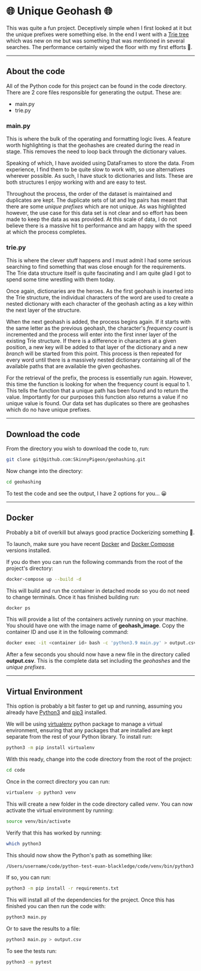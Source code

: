 # :globe_with_meridians: Unique Geohash :globe_with_meridians:

This was quite a fun project. Deceptively simple when I first looked at it but the unique prefixes were something else. In the end I went with a [Trie tree](https://en.wikipedia.org/wiki/Trie) which was new on me but was something that was mentioned in several searches. The performance certainly wiped the floor with my first efforts 🤣.

***
## About the code
All of the Python code for this project can be found in the code directory. There are 2 core files responsible for generating the output. These are:
- main&#46;py
- trie&#46;py

### main&#46;py
This is where the bulk of the operating and formatting logic lives. A feature worth highlighting is that the geohashes are created during the read in stage. This removes the need to loop back through the dictionary values.

Speaking of which, I have avoided using DataFrames to store the data. From experience, I find them to be quite slow to work with, so use alternatives wherever possible. As such, I have stuck to dictionaries and lists. These are both structures I enjoy working with and are easy to test.

Throughout the process, the order of the dataset is maintained and duplicates are kept. The duplicate sets of lat and lng pairs has meant that there are some *unique prefixes* which are not unique. As was highlighted however, the use case for this data set is not clear and so effort has been made to keep the data as was provided. At this scale of data, I do not believe there is a massive hit to performance and am happy with the speed at which the process completes.

### trie&#46;py
This is where the clever stuff happens and I must admit I had some serious searching to find something that was close enough for the requirements. The Trie data structure itself is quite fascinating and I am quite glad I got to spend some time wrestling with them today.

Once again, dictionaries are the heroes. As the first geohash is inserted into the Trie structure, the individual characters of the word are used to create a nested dictionary with each character of the geohash acting as a key within the next layer of the structure.

When the next geohash is added, the process begins again. If it starts with the same letter as the previous geohash, the character's *frequency count* is incremented and the process will enter into the first inner layer of the existing Trie structure. If there is a difference in characters at a given position, a new key will be added to that layer of the dictionary and a new *branch* will be started from this point. This process is then repeated for every word until there is a massively nested dictionary containing all of the available paths that are available the given geohashes.

For the retrieval of the prefix, the process is essentially run again. However, this time the function is looking for when the frequency count is equal to 1. This tells the function that a unique path has been found and to return the value. Importantly for our purposes this function also returns a value if no unique value is found. Our data set has duplicates so there are geohashes which do no have unique prefixes.

***
## Download the code
From the directory you wish to download the code to, run:

```bash
git clone git@github.com:SkinnyPigeon/geohashing.git
```

Now change into the directory:

```bash
cd geohashing
```

To test the code and see the output, I have 2 options for you... 😀

***
## Docker

Probably a bit of overkill but always good practice Dockerizing something 🐳.

To launch, make sure you have recent [Docker](https://docs.docker.com/get-docker/) and [Docker Compose](https://docs.docker.com/compose/install/) versions installed.

If you do then you can run the following commands from the root of the project's directory:

```bash
docker-compose up --build -d
```
This will build and run the container in detached mode so you do not need to change terminals. Once it has finished building run:

```bash
docker ps
```
This will provide a list of the containers actively running on your machine. You should have one with the image name of **geohash_image**. Copy the container ID and use it in the following command:

```bash
docker exec -it <container id> bash -c 'python3.9 main.py' > output.csv
```
After a few seconds you should now have a new file in the directory called **output.csv**. This is the complete data set including the *geohashes* and the *unique prefixes*.

***
## Virtual Environment

This option is probably a bit faster to get up and running, assuming you already have [Python3](https://www.python.org/downloads/) and [pip3](https://pip.pypa.io/en/stable/installation/) installed. 

We will be using [virtualenv](https://virtualenv.pypa.io/en/latest/) python package to manage a virtual environment, ensuring that any packages that are installed are kept separate from the rest of your Python library. To install run:

```bash
python3 -m pip install virtualenv
```
With this ready, change into the code directory from the root of the project:

```bash
cd code
```
Once in the correct directory you can run:

```bash
virtualenv -p python3 venv
```

This will create a new folder in the code directory called *venv*. You can now activate the virtual environment by running:

```bash
source venv/bin/activate
```
Verify that this has worked by running:

```bash
which python3
```

This should now show the Python's path as something like:

```bash
/Users/username/code/python-test-euan-blackledge/code/venv/bin/python3
```
If so, you can run:

```bash
python3 -m pip install -r requirements.txt
```
This will install all of the dependencies for the project. Once this has finished you can then run the code with:

```bash
python3 main.py
```
Or to save the results to a file:

```bash
python3 main.py > output.csv
```
To see the tests run:

```bash
python3 -m pytest
```